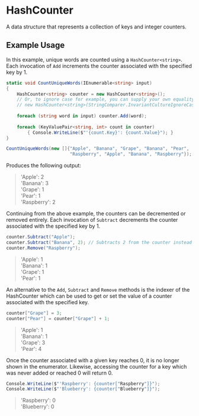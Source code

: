 # HashCounter
A data structure that represents a collection of keys and integer counters.

## Example Usage
In this example, unique words are counted using a `HashCounter<string>`.
Each invocation of `Add` increments the counter associated with the specified key by 1.

```c#
static void CountUniqueWords(IEnumerable<string> input)
{
    HashCounter<string> counter = new HashCounter<string>();
    // Or, to ignore case for example, you can supply your own equality comparer:
    // new HashCounter<string>(StringComparer.InvariantCultureIgnoreCase);
    
    foreach (string word in input) counter.Add(word);
    
    foreach (KeyValuePair<string, int> count in counter)
        { Console.WriteLine($"'{count.Key}': {count.Value}"); }
}

CountUniqueWords(new []{"Apple", "Banana", "Grape", "Banana", "Pear",
                        "Raspberry", "Apple", "Banana", "Raspberry"});
```
Produces the following output:
> 'Apple': 2  
> 'Banana': 3  
> 'Grape': 1  
> 'Pear': 1  
> 'Raspberry': 2

Continuing from the above example, the counters can be decremented or removed entirely.
Each invocation of `Subtract` decrements the counter associated with the specified key by 1.

```c#
counter.Subtract("Apple");
counter.Subtract("Banana", 2); // Subtracts 2 from the counter instead of 1
counter.Remove("Raspberry");
```
> 'Apple': 1  
> 'Banana': 1  
> 'Grape': 1  
> 'Pear': 1

An alternative to the `Add`, `Subtract` and `Remove` methods is the indexer of the HashCounter which can be used to get or set the value of a counter associated with the specified key.

```c#
counter["Grape"] = 3;
counter["Pear"] = counter["Grape"] + 1;
```
> 'Apple': 1  
> 'Banana': 1  
> 'Grape': 3  
> 'Pear': 4

Once the counter associated with a given key reaches 0, it is no longer shown in the enumerator. Likewise, accessing the counter for a key which was never added or reached 0 will return 0.
```c#
Console.WriteLine($"'Raspberry': {counter["Raspberry"]}");
Console.WriteLine($"'Blueberry': {counter["Blueberry"]}");
```
> 'Raspberry': 0  
> 'Blueberry': 0
